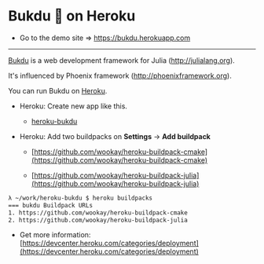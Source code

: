 Bukdu 🌌  on Heroku
==================


* Go to the demo site =>  https://bukdu.herokuapp.com


------------------

[Bukdu](https://github.com/wookay/Bukdu.jl) is a web development framework for Julia (http://julialang.org).

It's influenced by Phoenix framework (http://phoenixframework.org).

You can run Bukdu on [Heroku](https://www.heroku.com/).

 * Heroku: Create new app like this.

   - [heroku-bukdu](https://github.com/wookay/heroku-bukdu)

 * Heroku: Add two buildpacks on **Settings** -> **Add buildpack**

   - [https://github.com/wookay/heroku-buildpack-cmake](https://github.com/wookay/heroku-buildpack-cmake)

   - [https://github.com/wookay/heroku-buildpack-julia](https://github.com/wookay/heroku-buildpack-julia)

  ```sh
λ ~/work/heroku-bukdu $ heroku buildpacks
=== bukdu Buildpack URLs
1. https://github.com/wookay/heroku-buildpack-cmake
2. https://github.com/wookay/heroku-buildpack-julia
```

 * Get more information: [https://devcenter.heroku.com/categories/deployment](https://devcenter.heroku.com/categories/deployment)

